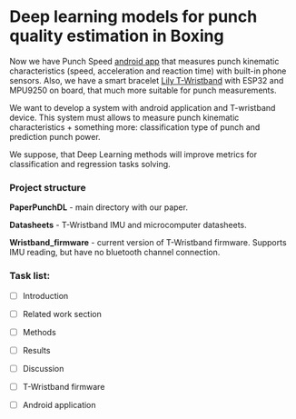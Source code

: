 # Deep learning models for punch quality estimation in Boxing  

Now we have Punch Speed [android app](https://play.google.com/store/apps/details?id=ru.smart_fight.punch_speed&hl=en&gl=US) that measures punch kinematic characteristics (speed, acceleration and reaction time) with  built-in phone sensors. Also, we have a smart bracelet [Lily T-Wristband](https://aliexpress.ru/item/4000527495064.html) with ESP32 and MPU9250 on board, that much more suitable for punch measurements.  

We want to develop a system with android application and T-wristband device. This system must allows to measure punch kinematic characteristics + something more: classification type of punch and prediction punch power.  

We suppose, that Deep Learning methods will improve metrics for classification and regression tasks solving.  

### Project structure 

**PaperPunchDL** - main directory with our  paper.  

**Datasheets** - T-Wristband IMU and microcomputer datasheets.  

**Wristband_firmware** - current version of T-Wristband firmware. 
 Supports IMU reading, but have no bluetooth channel connection.
 
 ### Task list:
 - [ ] Introduction
 - [ ] Related work section
 - [ ] Methods
 - [ ] Results
 - [ ] Discussion
 - [ ] T-Wristband firmware
 - [ ] Android application
 